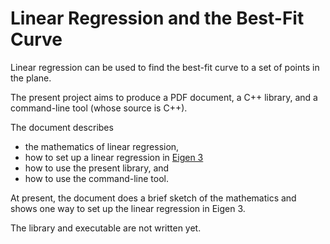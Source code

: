 
# Linear Regression and the Best-Fit Curve

Linear regression can be used to find the best-fit curve to a set of points in
the plane.

The present project aims to produce a PDF document, a C++ library, and a
command-line tool (whose source is C++).

The document describes
 - the mathematics of linear regression,
 - how to set up a linear regression in [Eigen 3][1]
 - how to use the present library, and
 - how to use the command-line tool.

At present, the document does a brief sketch of the mathematics and shows one
way to set up the linear regression in Eigen 3.

The library and executable are not written yet.

[1]: http://eigen.tuxfamily.org/index.php?title=Main_Page

